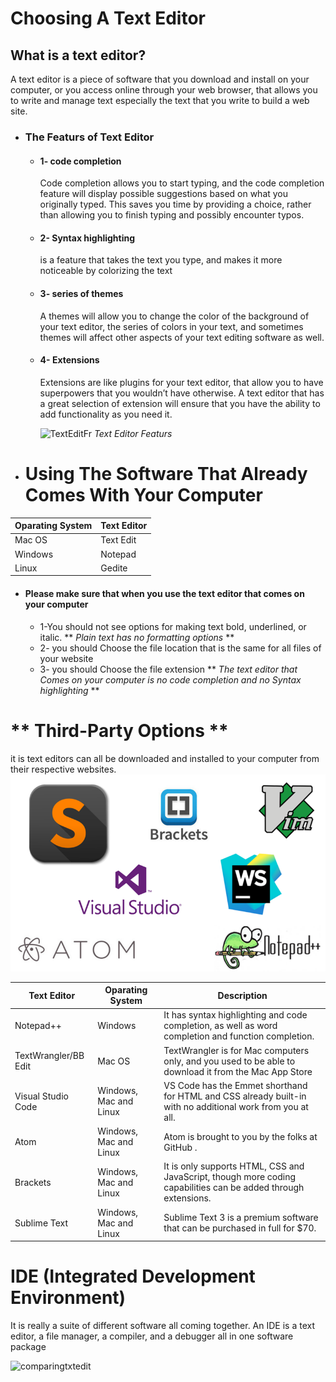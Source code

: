 # **Choosing A Text Editor**
## **What is a text editor?**
A text editor is a piece of software that you download and install on your computer, or you access online through your web browser, that allows you to write and manage text especially the text that you write to build a web site.
* ### **The Featurs of Text Editor**
  * #### **1- code completion**
      Code completion allows you to start typing, and the code completion feature will display possible suggestions based on what you originally typed. This saves you time by providing a choice, rather than allowing you to finish typing and possibly encounter typos.
  * #### **2- Syntax highlighting**
      is a feature that takes the text you type, and makes it more noticeable by colorizing the text
  * #### **3- series of themes**
       A themes will allow you to change the color of the background of your text editor, the series of colors in your text, and sometimes themes will affect other aspects of your text editing software as well.

  * #### **4- Extensions**
      Extensions are like plugins for your text editor, that allow you to have superpowers that you wouldn’t have otherwise. A text editor that has a great selection of extension will ensure that you have the ability to add functionality as you need it.

      ![TextEditFr](https://www.webdesignerhub.com/wp-content/uploads/2017/08/download-1.png)
      *Text Editor Featurs*

* # **Using The Software That Already Comes With Your Computer**

| Oparating System | Text Editor|
| ---------------- | ---------- |
| Mac OS | Text Edit|
| Windows | Notepad |
| Linux | Gedite|

* #### **Please make sure that when you use the text editor that comes on your computer**
  * 1-You should not see options for making text bold, underlined, or italic. ** *Plain text has no formatting options* **
  * 2- you should Choose the file location that is the same for all files of your website 
  * 3- you should Choose the file extension
** *The text editor that Comes on your computer is no code completion and no Syntax highlighting* **
# ** Third-Party Options **
it is  text editors can all be downloaded and installed to your computer from their respective websites.
![thirdPartytxted](images/thptxt.png)

| Text Editor | Oparating System | Description |
| ----------- | ---------------- | ----------- |
| Notepad++ | Windows | It has syntax highlighting and code completion, as well as word completion and function completion.| 
|TextWrangler/BB Edit | Mac OS | TextWrangler is for Mac computers only, and you used to be able to download it from the Mac App Store |
| Visual Studio Code | Windows, Mac and Linux | VS Code has the Emmet shorthand for HTML and CSS already built-in with no additional work from you at all.|
| Atom |  Windows, Mac and Linux | Atom is brought to you by the folks at GitHub .|
| Brackets | Windows, Mac and Linux | It is only supports HTML, CSS and JavaScript, though more coding capabilities can be added through extensions.|
| Sublime Text | Windows, Mac and Linux | Sublime Text 3 is a premium software that can be purchased in full for $70.|

# **IDE (Integrated Development Environment)**
It is really a suite of different software all coming together. An IDE is a text editor, a file manager, a compiler, and a debugger all in one software package

![comparingtxtedit](https://encrypted-tbn0.gstatic.com/images?q=tbn:ANd9GcTc4UTbuiEL5-B9f2tx1akasG9clsV9Ox03WzqaJVrfMOiteWPdGECkuMwitt7vRg7M5DY&usqp=CAU.jpg)
